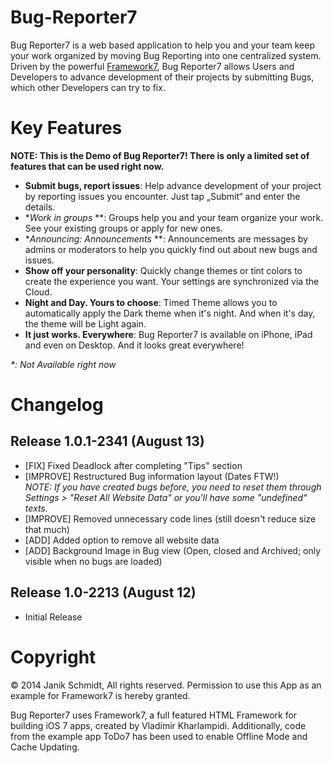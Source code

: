 Bug-Reporter7
=============
Bug Reporter7 is a web based application to help you and your team keep your work organized by moving Bug Reporting into one centralized system.
Driven by the powerful [Framework7](http://github.com/nolimits4web/Framework7), Bug Reporter7 allows Users and Developers to advance development of their projects by submitting Bugs, which other Developers can try to fix.

Key Features
============
**NOTE: This is the Demo of Bug Reporter7! There is only a limited set of features that can be used right now.**

* **Submit bugs, report issues**: Help advance development of your project by reporting issues you encounter. Just tap „Submit“ and enter the details.
* **Work in groups* **: Groups help you and your team organize your work. See your existing groups or apply for new ones.
* **Announcing: Announcements* **: Announcements are messages by admins or moderators to help you quickly find out about new bugs and issues.
* **Show off your personality**: Quickly change themes or tint colors to create the experience you want. Your settings are synchronized via the Cloud.
* **Night and Day. Yours to choose**: Timed Theme allows you to automatically apply the Dark theme when it's night. And when it's day, the theme will be Light again.
* **It just works. Everywhere**: Bug Reporter7 is available on iPhone, iPad and even on Desktop. And it looks great everywhere!

_*: Not Available right now_

Changelog
=========
Release 1.0.1-2341 (August 13)
------------------
* [FIX] Fixed Deadlock after completing "Tips" section
* [IMPROVE] Restructured Bug information layout (Dates FTW!)  
  *NOTE: If you have created bugs before, you need to reset them through Settings > "Reset All Website Data" or you'll have some "undefined" texts.*
* [IMPROVE] Removed unnecessary code lines (still doesn't reduce size that much)
* [ADD] Added option to remove all website data
* [ADD] Background Image in Bug view (Open, closed and Archived; only visible when no bugs are loaded)

Release 1.0-2213 (August 12)
----------------
* Initial Release

Copyright
=========
© 2014 Janik Schmidt, All rights reserved.
Permission to use this App as an example for Framework7 is hereby granted.

Bug Reporter7 uses Framework7, a full featured HTML Framework for building iOS 7 apps, created by Vladimir Kharlampidi.
Additionally, code from the example app ToDo7 has been used to enable Offline Mode and Cache Updating.